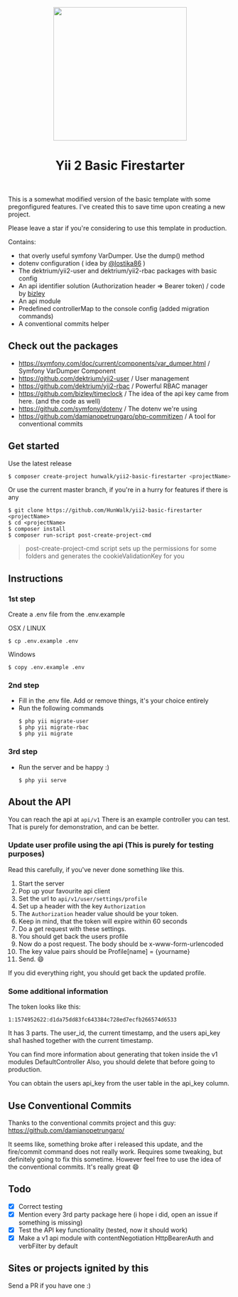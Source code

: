 <p align="center">
    <a href="https://github.com/yiisoft" target="_blank">
        <img src="https://i.imgur.com/yJC6ual.png" height="300px">
    </a>
    <h1 align="center">Yii 2 Basic Firestarter</h1>
    <br>
</p>

This is a somewhat modified version of the basic template with some pregonfigured features.
I've created this to save time upon creating a new project.

Please leave a star if you're considering to use this template in production.

Contains:

 - that overly useful symfony VarDumper. Use the dump() method
 - dotenv configuration ( idea by [@lostika86](https://github.com/lostika86) )
 - The dektrium/yii2-user and dektrium/yii2-rbac packages with basic config
 - An api identifier solution (Authorization header => Bearer token) / code by [bizley](https://github.com/bizley) 
 - An api module
 - Predefined controllerMap to the console config (added migration commands)
 - A conventional commits helper
 
 ## Check out the packages
 - https://symfony.com/doc/current/components/var_dumper.html / Symfony VarDumper Component
 - https://github.com/dektrium/yii2-user / User management
 - https://github.com/dektrium/yii2-rbac / Powerful RBAC manager
 - https://github.com/bizley/timeclock / The idea of the api key came from here. (and the code as well)
 - https://github.com/symfony/dotenv / The dotenv we're using
 - https://github.com/damianopetrungaro/php-commitizen / A tool for conventional commits
 
 ## Get started
 Use the latest release
```bash
$ composer create-project hunwalk/yii2-basic-firestarter <projectName> --prefer-dist
```
Or use the current master branch, if you're in a hurry for features if there is  any
 
```
$ git clone https://github.com/HunWalk/yii2-basic-firestarter <projectName>
$ cd <projectName>
$ composer install
$ composer run-script post-create-project-cmd
```

>post-create-project-cmd script sets up the permissions for some folders 
and generates the cookieValidationKey for you

## Instructions

### 1st step
Create a .env file from the .env.example

OSX / LINUX

```$ cp .env.example .env```

Windows

```$ copy .env.example .env```

### 2nd step
 - Fill in the .env file. Add or remove things, it's your choice entirely
 - Run the following commands 
    ```
    $ php yii migrate-user
    $ php yii migrate-rbac
    $ php yii migrate
    ```
### 3rd step

 - Run the server and be happy :)
    ```
    $ php yii serve
    ```
   
## About the API
You can reach the api at ```api/v1```
There is an example controller you can test.
That is purely for demonstration, and can be better.

### Update user profile using the api (This is purely for testing purposes)
Read this carefully, if you've never done something like this.

1. Start the server
2. Pop up your favourite api client
3. Set the url to ```api/v1/user/settings/profile```
4. Set up a header with the key ```Authorization```
5. The ```Authorization``` header value should be your token.
6. Keep in mind, that the token will expire within 60 seconds
7. Do a get request with these settings.
8. You should get back the users profile
9. Now do a post request. The body should be x-www-form-urlencoded
10. The key value pairs should be Profile[name] = {yourname}
11. Send. :smile:

If you did everything right, you should get back the updated profile.

### Some additional information

The token looks like this: 

```1:1574952622:d1da75dd83fc643384c728ed7ecfb266574d6533```

It has 3 parts. The user_id, the current timestamp, and the users api_key sha1 hashed together with 
the current timestamp.

You can find more information about generating that token inside the v1 modules DefaultController
Also, you should delete that before going to production.

You can obtain the users api_key from the user table in the api_key column.

## Use Conventional Commits

Thanks to the conventional commits project and this guy: https://github.com/damianopetrungaro/

It seems like, something broke after i released this update, and the fire/commit command does not really work.
Requires some tweaking, but definitely going to fix this sometime. However feel free to use the idea of
the conventional commits. It's really great :smile:

## Todo
- [x] Correct testing 
- [x] Mention every 3rd party package here (i hope i did, open an issue if something is missing)
- [x] Test the API key functionality (tested, now it should work)
- [x] Make a v1 api module with contentNegotiation HttpBearerAuth and verbFilter by default

## Sites or projects ignited by this
Send a PR if you have one :)